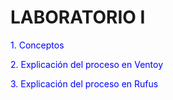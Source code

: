 # LABORATORIO I 
<span style="color: blue"> 1. Conceptos </span> 

<span style="color: blue"> 2. Explicación del proceso en Ventoy </span> 

<span style="color: blue"> 3. Explicación del proceso en Rufus </span> 

